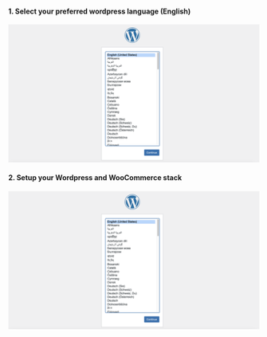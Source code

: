#### 1. Select your preferred wordpress language (English)

![Image](./assets/lang.png)

#### 2. Setup your Wordpress and WooCommerce stack

![Image](./assets/lang.png)
